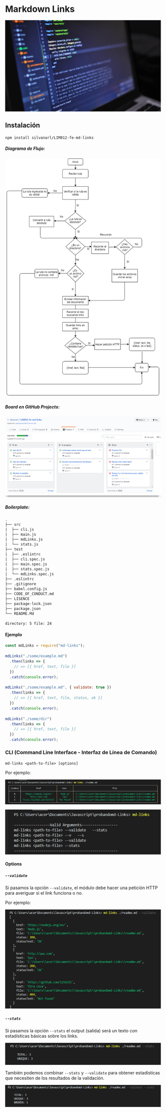# Markdown Links
![Md-links](test/img/backend.jpg)

## Instalación

`npm install silvanarl/LIM012-fe-md-links`

##### Diagrama de Flujo:
![Diagrama-de-flujo](test/img/Diagrama_md-links.png)

##### Board en GitHub Projects:
![BoardOnGH](test/img/boardMdLinks.png)

##### Boilerplate:

```text
.
├── src
|  ├── cli.js
|  ├── main.js
|  ├── mdLinks.js
|  └── stats.js
├── test
|  ├── .eslintrc
|  ├── cli.spec.js
|  ├── main.spec.js
|  ├── stats.spec.js
|  └── mdLinks.spec.js
├── .eslintrc
├── .gitignore
├── babel.config.js
├── CODE_OF_CONDUCT.md
├── LISENCE
├── package-lock.json
├── package.json
└── README.Md

directory: 5 file: 24
```

<!-- ##### Argumentos

- `path`: Ruta absoluta o relativa al archivo o directorio. Si la ruta pasada es
  relativa, debe resolverse como relativa al directorio desde donde se invoca
  node - _current working directory_).
- `options`: Un objeto con las siguientes propiedades:
  * `validate`: Booleano que determina si se desea validar los links
    encontrados. -->

<!-- ##### Valor de retorno

La función debe retornar una promesa (`Promise`) que resuelva a un arreglo
(`Array`) de objetos (`Object`), donde cada objeto representa un link y contiene
las siguientes propiedades:

- `href`: URL encontrada.
- `text`: Texto que aparecía dentro del link (`<a>`).
- `file`: Ruta del archivo donde se encontró el link. -->

#### Ejemplo

```js
const mdLinks = require("md-links");

mdLinks("./some/example.md")
  .then(links => {
    // => [{ href, text, file }]
  })
  .catch(console.error);

mdLinks("./some/example.md", { validate: true })
  .then(links => {
    // => [{ href, text, file, status, ok }]
  })
  .catch(console.error);

mdLinks("./some/dir")
  .then(links => {
    // => [{ href, text, file }]
  })
  .catch(console.error);
```

### CLI (Command Line Interface - Interfaz de Línea de Comando)

<!-- El ejecutable de nuestra aplicación debe poder ejecutarse de la siguiente
manera a través de la terminal: -->

`md-links <path-to-file> [options]`

Por ejemplo:

![md-links_path](test/img/readRoute.png)


![md-links](test/img/help.png)

#### Options

##### `--validate`

Si pasamos la opción `--validate`, el módulo debe hacer una petición HTTP para
averiguar si el link funciona o no. 

Por ejemplo:

![md-links_path_--validate](test/img/validate.png)

##### `--stats`

Si pasamos la opción `--stats` el output (salida) será un texto con estadísticas
básicas sobre los links.

![md-links_Path_--stats](test/img/stats.png)

También podemos combinar `--stats` y `--validate` para obtener estadísticas que
necesiten de los resultados de la validación.

![md-links_Path_--validate--stats](test/img/validateStats.png)


<!-- ## Objetivos de aprendizaje

Recuerda colocar en esta seccion los objetivos de aprendizaje que quedaron 
pendientes de tu proyecto anterior.

### Javascript
- [x] Uso de callbacks
- [x] Consumo de Promesas
- [ ] Creacion de Promesas
- [x] Modulos de Js
- [x] Recursión

### Node
- [x] Sistema de archivos
- [x] package.json
- [x] crear modules
- [x] Instalar y usar modules
- [x] npm scripts
- [x] CLI (Command Line Interface - Interfaz de Línea de Comando)

### Testing
- [x] Testeo de tus funciones
- [ ] Testeo asíncrono
- [x] Uso de librerias de Mock
- [ ] Mocks manuales
- [x] Testeo para multiples Sistemas Operativos

### Git y Github
- [x] Organización en Github

### Buenas prácticas de desarrollo
- [x] Modularización
- [x] Nomenclatura / Semántica
- [x] Linting -->
